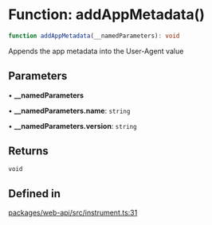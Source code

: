# Function: addAppMetadata()

```ts
function addAppMetadata(__namedParameters): void
```

Appends the app metadata into the User-Agent value

## Parameters

• **\_\_namedParameters**

• **\_\_namedParameters.name**: `string`

• **\_\_namedParameters.version**: `string`

## Returns

`void`

## Defined in

[packages/web-api/src/instrument.ts:31](https://github.com/slackapi/node-slack-sdk/blob/c15385ef93ccdde9702f52f7d1f445999203d794/packages/web-api/src/instrument.ts#L31)

